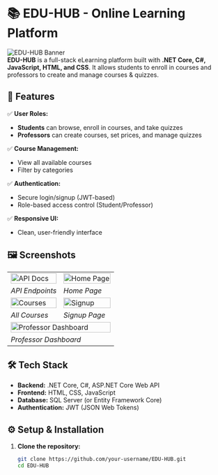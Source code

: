 # 📚 EDU-HUB - Online Learning Platform

![EDU-HUB Banner](https://via.placeholder.com/1200x400?text=EDU-HUB+eLearning+Platform)  
**EDU-HUB** is a full-stack eLearning platform built with **.NET Core, C#, JavaScript, HTML, and CSS**. It allows students to enroll in courses and professors to create and manage courses & quizzes.

## 🚀 Features

✅ **User Roles:**  
- **Students** can browse, enroll in courses, and take quizzes  
- **Professors** can create courses, set prices, and manage quizzes  

✅ **Course Management:**  
- View all available courses  
- Filter by categories  

✅ **Authentication:**  
- Secure login/signup (JWT-based)  
- Role-based access control (Student/Professor)  

✅ **Responsive UI:**  
- Clean, user-friendly interface  

## 🖼️ Screenshots

<div align="center">
  <table>
    <tr>
      <td><img src="WhatsApp%20Image%202025-05-20%20at%2018.34.34_fcfacfd7.jpg" width="100%" alt="API Docs"></td>
      <td><img src="WhatsApp%20Image%202025-05-20%20at%2018.35.18_cfc42166.jpg" width="100%" alt="Home Page"></td>
    </tr>
    <tr>
      <td><em>API Endpoints</em></td>
      <td><em>Home Page</em></td>
    </tr>
    <tr>
      <td><img src="WhatsApp%20Image%202025-05-20%20at%2018.35.44_48b3fa06.jpg" width="100%" alt="Courses"></td>
      <td><img src="WhatsApp%20Image%202025-05-20%20at%2018.36.04_13fb99d8.jpg" width="100%" alt="Signup"></td>
    </tr>
    <tr>
      <td><em>All Courses</em></td>
      <td><em>Signup Page</em></td>
    </tr>
    <tr>
      <td colspan="2"><img src="WhatsApp%20Image%202025-05-20%20at%2018.36.36_78eab420.jpg" width="100%" alt="Professor Dashboard"></td>
    </tr>
    <tr>
      <td colspan="2"><em>Professor Dashboard</em></td>
    </tr>
  </table>
</div>

## 🛠️ Tech Stack

- **Backend:** .NET Core, C#, ASP.NET Core Web API
- **Frontend:** HTML, CSS, JavaScript
- **Database:** SQL Server (or Entity Framework Core)
- **Authentication:** JWT (JSON Web Tokens)

## ⚙️ Setup & Installation

1. **Clone the repository:**
   ```sh
   git clone https://github.com/your-username/EDU-HUB.git
   cd EDU-HUB

